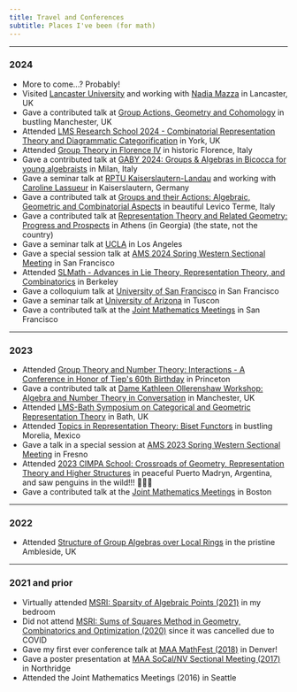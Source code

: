 ```yaml
---
title: Travel and Conferences
subtitle: Places I've been (for math)
---
```



---

### 2024

- More to come...? Probably!
- Visited [Lancaster University](https://www.lancaster.ac.uk/maths/) and working with [Nadia Mazza](https://www.lancaster.ac.uk/maths/people/nadia-mazza) in Lancaster, UK
- Gave a contributed talk at [Group Actions, Geometry and Cohomology](https://sites.google.com/view/gagcmanchester/home) in bustling Manchester, UK
- Attended [LMS Research School 2024 - Combinatorial Representation Theory and Diagrammatic Categorification](https://sites.google.com/view/york-lms-research-school-2024/home) in York, UK
- Attended [Group Theory in Florence IV](https://sites.google.com/view/groupsinflorenceiv/) in historic Florence, Italy
- Gave a contributed talk at [GABY 2024: Groups & Algebras in Bicocca for young algebraists](https://staff.matapp.unimib.it/~/gaby/gaby2024/index.html) in Milan, Italy
- Gave a seminar talk at [RPTU Kaiserslautern-Landau](https://math.rptu.de/en/home) and working with [Caroline Lassueur](https://agag-lassueur.math.rptu.de/~lassueur/en/) in Kaiserslautern, Germany
- Gave a contributed talk at [Groups and their Actions: Algebraic, Geometric and Combinatorial Aspects](https://gaagc24.github.io) in beautiful Levico Terme, Italy
- Gave a contributed talk at [Representation Theory and Related Geometry: Progress and Prospects](https://sites.google.com/view/representation-theory-geometry) in Athens (in Georgia) (the state, not the country)
- Gave a seminar talk at [UCLA](https://ww3.math.ucla.edu/) in Los Angeles
- Gave a special session talk at [AMS 2024 Spring Western Sectional Meeting](http://www.ams.org/meetings/sectional/2299_program.html) in San Francisco
- Attended [SLMath - Advances in Lie Theory, Representation Theory, and Combinatorics](https://www.slmath.org/workshops/1065) in Berkeley
- Gave a colloquium talk at [University of San Francisco](https://myusf.usfca.edu/arts-sciences/mathematics) in San Francisco
- Gave a seminar talk at [University of Arizona](https://www.math.arizona.edu/) in Tuscon
- Gave a contributed talk at the [Joint Mathematics Meetings](https://www.jointmathematicsmeetings.org/meetings/national/jmm2024/2300_program.html) in San Francisco

---

### 2023

- Attended [Group Theory and Number Theory: Interactions - A Conference in Honor of Tiep's 60th Birthday](https://sites.google.com/view/tiep60conference) in Princeton
- Gave a contributed talk at [Dame Kathleen Ollerenshaw Workshop: Algebra and Number Theory in Conversation](https://sites.google.com/view/antic-manchester/home?authuser=0) in Manchester, UK
- Attended [LMS-Bath Symposium on Categorical and Geometric Representation Theory](https://www.lms.ac.uk/events/symposium/CategoricalandGeometricRepresentationTheory) in Bath, UK
- Attended [Topics in Representation Theory: Biset Functors](https://shi.matmor.unam.mx/workshop/main.html) in bustling Morelia, Mexico
- Gave a talk in a special session at [AMS 2023 Spring Western Sectional Meeting](http://www.ams.org/meetings/sectional/2293_program.html) in Fresno
- Attended [2023 CIMPA School: Crossroads of Geometry, Representation Theory and Higher Structures](https://crossroads-2023.github.io/speakers.html) in peaceful Puerto Madryn, Argentina, and saw penguins in the wild!!! 🐧🐧🐧
- Gave a contributed talk at the [Joint Mathematics Meetings](https://www.jointmathematicsmeetings.org/meetings/national/jmm2023/2270_program.html) in Boston

---

### 2022

- Attended [Structure of Group Algebras over Local Rings](https://sites.google.com/view/ambleside2022/home?authuser=0) in the pristine Ambleside, UK

---

### 2021 and prior

- Virtually attended [MSRI: Sparsity of Algebraic Points (2021)](https://www.msri.org/summer_schools/962) in my bedroom
- Did not attend [MSRI: Sums of Squares Method in Geometry, Combinatorics and Optimization (2020)](https://www.msri.org/summer_schools/924) since it was cancelled due to COVID
- Gave my first ever conference talk at [MAA MathFest (2018)](https://www.maa.org/sites/default/files/pdf/mathfest/2018/MathFestProgram2018.pdf) in Denver!
- Gave a poster presentation at [MAA SoCal/NV Sectional Meeting (2017)](http://sections.maa.org/socalnv/Meeting2017Spring.html) in Northridge
- Attended the Joint Mathematics Meetings (2016) in Seattle

